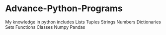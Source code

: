 # Advance-Python-Programs
My knowledge in python includes
Lists
Tuples
Strings
Numbers
Dictionaries
Sets
Functions
Classes
Numpy
Pandas

